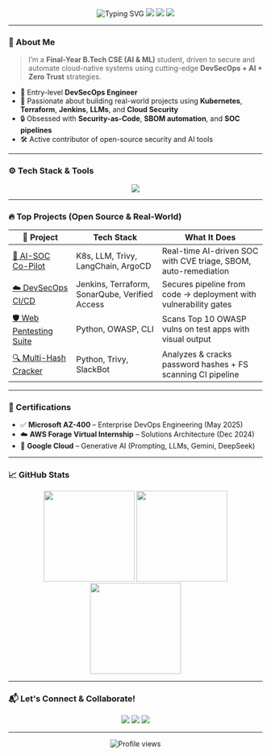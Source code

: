<!-- Enhanced GitHub Profile README by Saksham Goyal -->

<div align="center">

<img src="https://readme-typing-svg.demolab.com?font=Fira+Code&size=24&pause=1000&center=true&vCenter=true&width=600&lines=Hi+%F0%9F%91%8B%2C+I'm+Saksham+Goyal;DevSecOps+%7C+Cloud+Engineer+%7C+AI+Innovator;Building+Zero+Trust+Security+%2B+LLM+Automation" alt="Typing SVG" />

<img src="https://img.shields.io/badge/AZ--400%20Certified-blue?style=for-the-badge&logo=microsoft&logoColor=white"/>
<img src="https://img.shields.io/badge/GitOps%20with%20Argo%20CD-blueviolet?style=for-the-badge&logo=argo&logoColor=white"/>
<img src="https://img.shields.io/badge/AI%20SOC%20Builder-brightgreen?style=for-the-badge&logo=openai&logoColor=white"/>

</div>

---

### 🧠 About Me

> I’m a **Final-Year B.Tech CSE (AI & ML)** student, driven to secure and automate cloud-native systems using cutting-edge **DevSecOps + AI + Zero Trust** strategies.

- 🚀 Entry-level **DevSecOps Engineer**
- 🧪 Passionate about building real-world projects using **Kubernetes**, **Terraform**, **Jenkins**, **LLMs**, and **Cloud Security**
- 🔒 Obsessed with **Security-as-Code**, **SBOM automation**, and **SOC pipelines**
- 🛠️ Active contributor of open-source security and AI tools

---

### ⚙️ Tech Stack & Tools

<p align="center">
  <img src="https://skillicons.dev/icons?i=python,bash,docker,kubernetes,git,github,aws,terraform,linux,jenkins,fastapi,streamlit,vscode,sonarqube,pytorch,mysql" />
</p>

---

### 🔥 Top Projects (Open Source & Real-World)

| 🚀 Project | Tech Stack | What It Does |
|-----------|------------|---------------|
| [🔐 AI-SOC Co-Pilot](https://github.com/sakshamgoyal01) | K8s, LLM, Trivy, LangChain, ArgoCD | Real-time AI-driven SOC with CVE triage, SBOM, auto-remediation |
| [☁️ DevSecOps CI/CD](https://github.com/sakshamgoyal01) | Jenkins, Terraform, SonarQube, Verified Access | Secures pipeline from code → deployment with vulnerability gates |
| [🛡️ Web Pentesting Suite](https://github.com/sakshamgoyal01) | Python, OWASP, CLI | Scans Top 10 OWASP vulns on test apps with visual output |
| [🔍 Multi-Hash Cracker](https://github.com/sakshamgoyal01) | Python, Trivy, SlackBot | Analyzes & cracks password hashes + FS scanning CI pipeline |

---

### 📜 Certifications

- ✅ **Microsoft AZ-400** – Enterprise DevOps Engineering (May 2025)
- ☁️ **AWS Forage Virtual Internship** – Solutions Architecture (Dec 2024)
- 🤖 **Google Cloud** – Generative AI (Prompting, LLMs, Gemini, DeepSeek)

---

### 📈 GitHub Stats

<div align="center">

<img src="https://github-readme-stats.vercel.app/api?username=sakshamgoyal01&show_icons=true&theme=radical&hide_border=true&count_private=true" height="180px" />
<img src="https://streak-stats.demolab.com?user=sakshamgoyal01&theme=radical&hide_border=true" height="180px" />
<img src="https://github-readme-stats.vercel.app/api/top-langs/?username=sakshamgoyal01&layout=compact&theme=radical&hide_border=true" height="180px" />

</div>

---

### 📬 Let's Connect & Collaborate!

<p align="center">
  <a href="mailto:sakshamgoyal0301@gmail.com"><img src="https://img.shields.io/badge/Gmail-D14836?style=for-the-badge&logo=gmail&logoColor=white" /></a>
  <a href="https://www.linkedin.com/in/saksham-goyal-ab3a1817b/"><img src="https://img.shields.io/badge/LinkedIn-blue?style=for-the-badge&logo=linkedin&logoColor=white" /></a>
  <a href="https://github.com/sakshamgoyal01"><img src="https://img.shields.io/badge/GitHub-black?style=for-the-badge&logo=github" /></a>
</p>

---

<p align="center">
  <img src="https://komarev.com/ghpvc/?username=sakshamgoyal01&style=flat-square&color=blue" alt="Profile views" />
</p>
